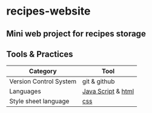 ﻿# recipes-website
## Mini web project for recipes storage

## Tools & Practices
|Category|Tool|
|---|---|
| Version Control System| git & github |
| Languages | [Java Script](https://www.javascript.com/) & [html](https://html.com/)|
| Style sheet language | [css](https://www.w3.org/Style/CSS/Overview.en.html) |
